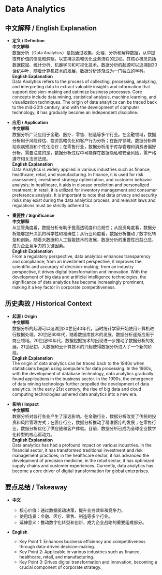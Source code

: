 # Data Analytics

## 中文解释 / English Explanation

* **定义 / Definition**  
  **中文解释**  
  数据分析（Data Analytics）是指通过收集、处理、分析和解释数据，从中提取有价值的信息和洞察，以支持决策和优化业务流程的过程。其核心概念包括数据挖掘、统计分析、机器学习和可视化技术。数据分析的起源可以追溯到20世纪中叶，随着计算机技术的发展，数据分析逐渐成为一门独立的学科。  
  **English Explanation**  
  Data Analytics refers to the process of collecting, processing, analyzing, and interpreting data to extract valuable insights and information that support decision-making and optimize business processes. Core concepts include data mining, statistical analysis, machine learning, and visualization techniques. The origin of data analytics can be traced back to the mid-20th century, and with the development of computer technology, it has gradually become an independent discipline.

* **应用 / Application**  
  **中文解释**  
  数据分析广泛应用于金融、医疗、零售、制造等多个行业。在金融领域，数据分析用于风险评估、投资策略优化和客户行为分析；在医疗领域，数据分析帮助疾病预测和个性化治疗；在零售行业，数据分析用于库存管理和消费者偏好分析。需要注意的是，数据分析过程中可能存在数据隐私和安全风险，需严格遵守相关法律法规。  
  **English Explanation**  
  Data Analytics is widely applied in various industries such as finance, healthcare, retail, and manufacturing. In finance, it is used for risk assessment, investment strategy optimization, and customer behavior analysis; in healthcare, it aids in disease prediction and personalized treatment; in retail, it is utilized for inventory management and consumer preference analysis. It is important to note that data privacy and security risks may exist during the data analytics process, and relevant laws and regulations must be strictly adhered to.

* **重要性 / Significance**  
  **中文解释**  
  从监管角度看，数据分析有助于提高透明度和合规性；从投资角度看，数据分析能够提升决策的科学性和准确性；从行业角度看，数据分析推动了数字化转型和创新。随着大数据和人工智能技术的发展，数据分析的重要性日益凸显，成为企业竞争力的关键因素。  
  **English Explanation**  
  From a regulatory perspective, data analytics enhances transparency and compliance; from an investment perspective, it improves the scientific and accuracy of decision-making; from an industry perspective, it drives digital transformation and innovation. With the development of big data and artificial intelligence technologies, the significance of data analytics has become increasingly prominent, making it a key factor in corporate competitiveness.

## 历史典故 / Historical Context

* **起源 / Origin**  
  **中文解释**  
  数据分析的起源可以追溯到20世纪40年代，当时统计学家开始使用计算机进行数据处理。20世纪60年代，随着数据库技术的发展，数据分析逐渐应用于商业领域。20世纪90年代，数据挖掘技术的出现进一步推动了数据分析的发展。21世纪初，大数据和云计算技术的兴起使得数据分析进入了一个新的阶段。  
  **English Explanation**  
  The origin of data analytics can be traced back to the 1940s when statisticians began using computers for data processing. In the 1960s, with the development of database technology, data analytics gradually found applications in the business sector. In the 1990s, the emergence of data mining technology further propelled the development of data analytics. In the early 21st century, the rise of big data and cloud computing technologies ushered data analytics into a new era.

* **影响 / Impact**  
  **中文解释**  
  数据分析对各行各业产生了深远影响。在金融行业，数据分析改变了传统的投资和风险管理方式；在医疗行业，数据分析推动了精准医疗的发展；在零售行业，数据分析优化了供应链和客户体验。目前，数据分析已成为全球企业数字化转型的核心驱动力。  
  **English Explanation**  
  Data analytics has had a profound impact on various industries. In the financial sector, it has transformed traditional investment and risk management practices; in the healthcare sector, it has advanced the development of precision medicine; in the retail sector, it has optimized supply chains and customer experiences. Currently, data analytics has become a core driver of digital transformation for global enterprises.

## 要点总结 / Takeaway

* **中文**  
  - 核心价值：通过数据驱动决策，提升业务效率和竞争力。  
  - 使用场景：金融、医疗、零售、制造等多个行业。  
  - 延伸意义：推动数字化转型和创新，成为企业战略的重要组成部分。  

* **English**  
  - Key Point 1: Enhances business efficiency and competitiveness through data-driven decision-making.  
  - Key Point 2: Applicable in various industries such as finance, healthcare, retail, and manufacturing.  
  - Key Point 3: Drives digital transformation and innovation, becoming a crucial component of corporate strategy.